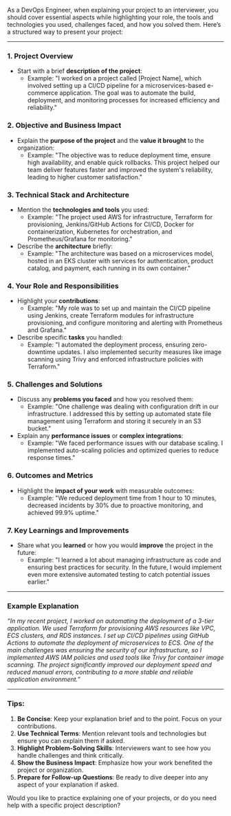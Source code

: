 As a DevOps Engineer, when explaining your project to an interviewer, you should cover essential aspects while highlighting your role, the tools and technologies you used, challenges faced, and how you solved them. Here’s a structured way to present your project:

---

### 1. **Project Overview**
   - Start with a brief **description of the project**:
     - Example: "I worked on a project called [Project Name], which involved setting up a CI/CD pipeline for a microservices-based e-commerce application. The goal was to automate the build, deployment, and monitoring processes for increased efficiency and reliability."

### 2. **Objective and Business Impact**
   - Explain the **purpose of the project** and the **value it brought** to the organization:
     - Example: "The objective was to reduce deployment time, ensure high availability, and enable quick rollbacks. This project helped our team deliver features faster and improved the system's reliability, leading to higher customer satisfaction."

### 3. **Technical Stack and Architecture**
   - Mention the **technologies and tools** you used:
     - Example: "The project used AWS for infrastructure, Terraform for provisioning, Jenkins/GitHub Actions for CI/CD, Docker for containerization, Kubernetes for orchestration, and Prometheus/Grafana for monitoring."
   - Describe the **architecture** briefly:
     - Example: "The architecture was based on a microservices model, hosted in an EKS cluster with services for authentication, product catalog, and payment, each running in its own container."

### 4. **Your Role and Responsibilities**
   - Highlight your **contributions**:
     - Example: "My role was to set up and maintain the CI/CD pipeline using Jenkins, create Terraform modules for infrastructure provisioning, and configure monitoring and alerting with Prometheus and Grafana."
   - Describe specific **tasks** you handled:
     - Example: "I automated the deployment process, ensuring zero-downtime updates. I also implemented security measures like image scanning using Trivy and enforced infrastructure policies with Terraform."

### 5. **Challenges and Solutions**
   - Discuss any **problems you faced** and how you resolved them:
     - Example: "One challenge was dealing with configuration drift in our infrastructure. I addressed this by setting up automated state file management using Terraform and storing it securely in an S3 bucket."
   - Explain any **performance issues** or **complex integrations**:
     - Example: "We faced performance issues with our database scaling. I implemented auto-scaling policies and optimized queries to reduce response times."

### 6. **Outcomes and Metrics**
   - Highlight the **impact of your work** with measurable outcomes:
     - Example: "We reduced deployment time from 1 hour to 10 minutes, decreased incidents by 30% due to proactive monitoring, and achieved 99.9% uptime."

### 7. **Key Learnings and Improvements**
   - Share what you **learned** or how you would **improve** the project in the future:
     - Example: "I learned a lot about managing infrastructure as code and ensuring best practices for security. In the future, I would implement even more extensive automated testing to catch potential issues earlier."

---

### Example Explanation
*“In my recent project, I worked on automating the deployment of a 3-tier application. We used Terraform for provisioning AWS resources like VPC, ECS clusters, and RDS instances. I set up CI/CD pipelines using GitHub Actions to automate the deployment of microservices to ECS. One of the main challenges was ensuring the security of our infrastructure, so I implemented AWS IAM policies and used tools like Trivy for container image scanning. The project significantly improved our deployment speed and reduced manual errors, contributing to a more stable and reliable application environment.”*

---

### Tips:
1. **Be Concise**: Keep your explanation brief and to the point. Focus on your contributions.
2. **Use Technical Terms**: Mention relevant tools and technologies but ensure you can explain them if asked.
3. **Highlight Problem-Solving Skills**: Interviewers want to see how you handle challenges and think critically.
4. **Show the Business Impact**: Emphasize how your work benefited the project or organization.
5. **Prepare for Follow-up Questions**: Be ready to dive deeper into any aspect of your explanation if asked. 

Would you like to practice explaining one of your projects, or do you need help with a specific project description?